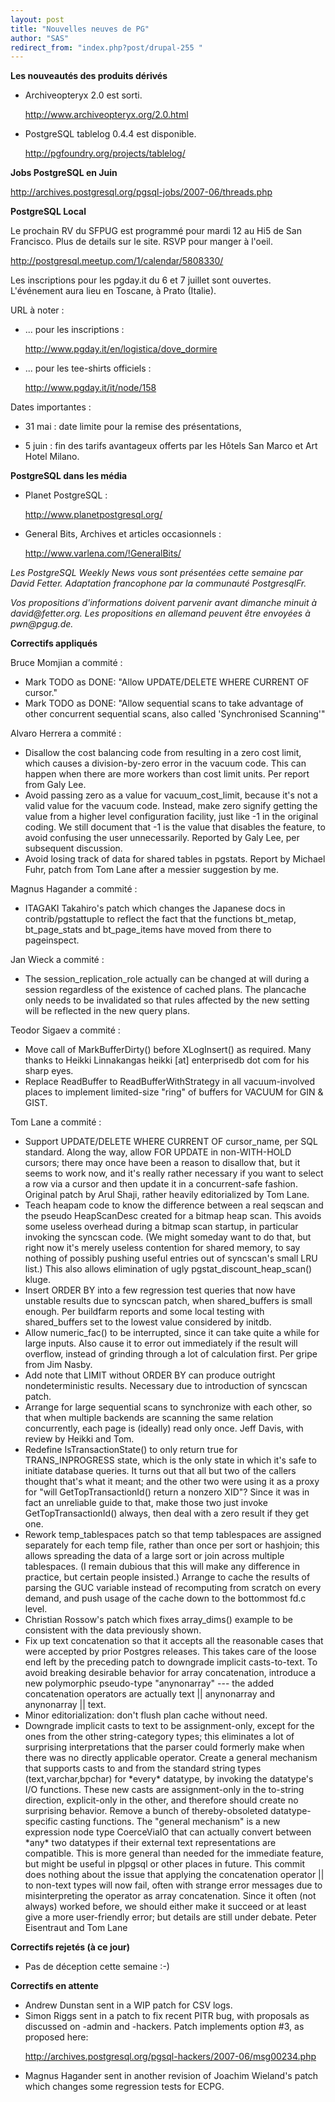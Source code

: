 ```yaml
---
layout: post
title: "Nouvelles neuves de PG"
author: "SAS"
redirect_from: "index.php?post/drupal-255 "
---
```




<strong>Les nouveautés des produits dérivés</strong>

<ul>

<li>Archiveopteryx 2.0 est sorti.

<a target="_blank" href="http://www.archiveopteryx.org/2.0.html">http://www.archiveopteryx.org/2.0.html</a></li>

<li>PostgreSQL tablelog 0.4.4 est disponible.

<a target="_blank" href="http://pgfoundry.org/projects/tablelog/">http://pgfoundry.org/projects/tablelog/</a></li>

</ul>

<p><strong>Jobs PostgreSQL en Juin</strong></p>

<p><a target="_blank" href="http://archives.postgresql.org/pgsql-jobs/2007-06/threads.php">http://archives.postgresql.org/pgsql-jobs/2007-06/threads.php</a></p>

<p><strong>PostgreSQL Local</strong></p>

<p>Le prochain RV du SFPUG est programmé pour mardi 12 au Hi5 de San Francisco. Plus de details sur le site. RSVP pour manger à l'oeil.

<a target="_blank" href="http://postgresql.meetup.com/1/calendar/5808330/">http://postgresql.meetup.com/1/calendar/5808330/</a></p>

<p>Les inscriptions pour les pgday.it du 6 et 7 juillet sont ouvertes. L'événement aura lieu en Toscane, à Prato (Italie).</p>

<p>URL à noter&nbsp;:</p>

<ul>

<li>... pour les inscriptions&nbsp;:

<a target="_blank" href="http://www.pgday.it/en/logistica/dove_dormire">http://www.pgday.it/en/logistica/dove_dormire</a></li>

<li>... pour les tee-shirts officiels&nbsp;:

<a target="_blank" href="http://www.pgday.it/it/node/158">http://www.pgday.it/it/node/158</a></li>

</ul>

<p>Dates importantes&nbsp;:</p>

<ul>

<del><li>31 mai&nbsp;: date limite pour la remise des présentations,</li>

<li>5 juin&nbsp;: fin des tarifs avantageux offerts par les Hôtels San Marco et Art Hotel Milano.</li>

</del>

</ul>

<p><strong>PostgreSQL dans les média</strong></p>

<ul>

<li>Planet PostgreSQL&nbsp;:

<a target="_blank" href="http://www.planetpostgresql.org/">http://www.planetpostgresql.org/</a></li>

<li>General Bits, Archives et articles occasionnels&nbsp;:

<a target="_blank" href="http://www.varlena.com/%21GeneralBits/">http://www.varlena.com/!GeneralBits/</a></li>

</ul>

<p><em>Les PostgreSQL Weekly News vous sont présentées cette semaine par David Fetter. Adaptation francophone par la communauté PostgresqlFr.</em></p>

<p><em>Vos propositions d'informations doivent parvenir avant dimanche minuit à david@fetter.org. Les propositions en allemand peuvent être envoyées à pwn@pgug.de.</em></p>

<p><strong>Correctifs appliqués</strong></p>

<p>Bruce Momjian a commité&nbsp;:</p>

<ul>

<li>Mark TODO as DONE: "Allow UPDATE/DELETE WHERE CURRENT OF cursor."</li>

<li>Mark TODO as DONE: "Allow sequential scans to take advantage of other concurrent sequential scans, also called 'Synchronised Scanning'"</li>

</ul>

<p>Alvaro Herrera a commité&nbsp;:</p>

<ul>

<li>Disallow the cost balancing code from resulting in a zero cost limit, which causes a division-by-zero error in the vacuum code. This can happen when there are more workers than cost limit units. Per report from Galy Lee.</li>

<li>Avoid passing zero as a value for vacuum_cost_limit, because it's not a valid value for the vacuum code. Instead, make zero signify getting the value from a higher level configuration facility, just like -1 in the original coding. We still document that -1 is the value that disables the feature, to avoid confusing the user unnecessarily. Reported by Galy Lee, per subsequent discussion.</li>

<li>Avoid losing track of data for shared tables in pgstats. Report by Michael Fuhr, patch from Tom Lane after a messier suggestion by me.</li>

</ul>

<p>Magnus Hagander a commité&nbsp;:</p>

<ul>

<li>ITAGAKI Takahiro's patch which changes the Japanese docs in contrib/pgstattuple to reflect the fact that the functions bt_metap, bt_page_stats and bt_page_items have moved from there to pageinspect.</li>

</ul>

<p>Jan Wieck a commité&nbsp;:</p>

<ul>

<li>The session_replication_role actually can be changed at will during a session regardless of the existence of cached plans. The plancache only needs to be invalidated so that rules affected by the new setting will be reflected in the new query plans.</li>

</ul>

<p>Teodor Sigaev a commité&nbsp;:</p>

<ul>

<li>Move call of MarkBufferDirty() before XLogInsert() as required. Many thanks to Heikki Linnakangas heikki [at] enterprisedb dot com for his sharp eyes.</li>

<li>Replace ReadBuffer to ReadBufferWithStrategy in all vacuum-involved places to implement limited-size "ring" of buffers for VACUUM for GIN &amp; GIST.</li>

</ul>

<p>Tom Lane a commité&nbsp;:</p>

<ul>

<li>Support UPDATE/DELETE WHERE CURRENT OF cursor_name, per SQL standard. Along the way, allow FOR UPDATE in non-WITH-HOLD cursors; there may once have been a reason to disallow that, but it seems to work now, and it's really rather necessary if you want to select a row via a cursor and then update it in a concurrent-safe fashion. Original patch by Arul Shaji, rather heavily editorialized by Tom Lane.</li>

<li>Teach heapam code to know the difference between a real seqscan and the pseudo HeapScanDesc created for a bitmap heap scan. This avoids some useless overhead during a bitmap scan startup, in particular invoking the syncscan code. (We might someday want to do that, but right now it's merely useless contention for shared memory, to say nothing of possibly pushing useful entries out of syncscan's small LRU list.) This also allows elimination of ugly pgstat_discount_heap_scan() kluge.</li>

<li>Insert ORDER BY into a few regression test queries that now have unstable results due to syncscan patch, when shared_buffers is small enough. Per buildfarm reports and some local testing with shared_buffers set to the lowest value considered by initdb.</li>

<li>Allow numeric_fac() to be interrupted, since it can take quite a while for large inputs. Also cause it to error out immediately if the result will overflow, instead of grinding through a lot of calculation first. Per gripe from Jim Nasby.</li>

<li>Add note that LIMIT without ORDER BY can produce outright nondeterministic results. Necessary due to introduction of syncscan patch.</li>

<li>Arrange for large sequential scans to synchronize with each other, so that when multiple backends are scanning the same relation concurrently, each page is (ideally) read only once. Jeff Davis, with review by Heikki and Tom.</li>

<li>Redefine IsTransactionState() to only return true for TRANS_INPROGRESS state, which is the only state in which it's safe to initiate database queries. It turns out that all but two of the callers thought that's what it meant; and the other two were using it as a proxy for "will GetTopTransactionId() return a nonzero XID"? Since it was in fact an unreliable guide to that, make those two just invoke GetTopTransactionId() always, then deal with a zero result if they get one.</li>

<li>Rework temp_tablespaces patch so that temp tablespaces are assigned separately for each temp file, rather than once per sort or hashjoin; this allows spreading the data of a large sort or join across multiple tablespaces. (I remain dubious that this will make any difference in practice, but certain people insisted.) Arrange to cache the results of parsing the GUC variable instead of recomputing from scratch on every demand, and push usage of the cache down to the bottommost fd.c level.</li>

<li>Christian Rossow's patch which fixes array_dims() example to be consistent with the data previously shown.</li>

<li>Fix up text concatenation so that it accepts all the reasonable cases that were accepted by prior Postgres releases. This takes care of the loose end left by the preceding patch to downgrade implicit casts-to-text. To avoid breaking desirable behavior for array concatenation, introduce a new polymorphic pseudo-type "anynonarray" --- the added concatenation operators are actually text || anynonarray and anynonarray || text.</li>

<li>Minor editorialization: don't flush plan cache without need.</li>

<li>Downgrade implicit casts to text to be assignment-only, except for the ones from the other string-category types; this eliminates a lot of surprising interpretations that the parser could formerly make when there was no directly applicable operator. Create a general mechanism that supports casts to and from the standard string types (text,varchar,bpchar) for *every* datatype, by invoking the datatype's I/O functions. These new casts are assignment-only in the to-string direction, explicit-only in the other, and therefore should create no surprising behavior. Remove a bunch of thereby-obsoleted datatype-specific casting functions. The "general mechanism" is a new expression node type CoerceViaIO that can actually convert between *any* two datatypes if their external text representations are compatible. This is more general than needed for the immediate feature, but might be useful in plpgsql or other places in future. This commit does nothing about the issue that applying the concatenation operator || to non-text types will now fail, often with strange error messages due to misinterpreting the operator as array concatenation. Since it often (not always) worked before, we should either make it succeed or at least give a more user-friendly error; but details are still under debate. Peter Eisentraut and Tom Lane</li>

</ul>

<p><strong>Correctifs rejetés (à ce jour)</strong></p>

<ul>

<li>Pas de déception cette semaine :-)</li>

</ul>

<p><strong>Correctifs en attente</strong></p>

<ul>

<li>Andrew Dunstan sent in a WIP patch for CSV logs.</li>

<li>Simon Riggs sent in a patch to fix recent PITR bug, with proposals as discussed on -admin and -hackers. Patch implements option #3, as proposed here:

<a target="_blank" href="http://archives.postgresql.org/pgsql-hackers/2007-06/msg00234.php">http://archives.postgresql.org/pgsql-hackers/2007-06/msg00234.php</a></li>

<li>Magnus Hagander sent in another revision of Joachim Wieland's patch which changes some regression tests for ECPG.</li>

</ul>
